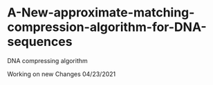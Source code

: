 # A-New-approximate-matching-compression-algorithm-for-DNA-sequences
DNA compressing algorithm

Working on new Changes 04/23/2021
